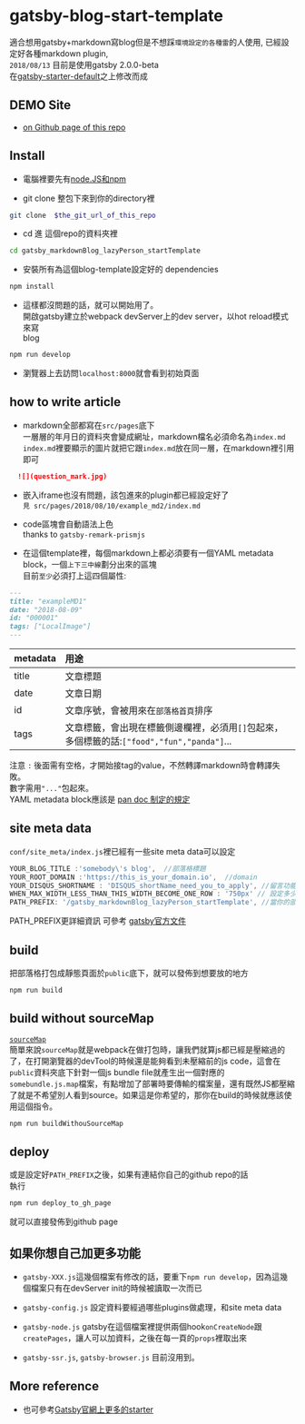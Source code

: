 # gatsby-blog-start-template
適合想用gatsby+markdown寫blog但是不想踩`環境設定的各種雷`的人使用,
已經設定好各種markdown plugin,  
`2018/08/13`  目前是使用gatsby 2.0.0-beta  
在[gatsby-starter-default](https://github.com/gatsbyjs/gatsby-starter-default)之上修改而成  



## DEMO Site
- [on Github page of this repo](https://akari0624.github.io/gatsby_markdownBlog_lazyPerson_startTemplate/)

## Install

- 電腦裡要先有[node.JS和npm](https://nodejs.org/en/download/)

- git clone 整包下來到你的directory裡  
```sh
git clone  $the_git_url_of_this_repo
```

- cd 進 這個repo的資料夾裡  
```sh
cd gatsby_markdownBlog_lazyPerson_startTemplate
```

- 安裝所有為這個blog-template設定好的 dependencies  
```sh
npm install
```

- 這樣都沒問題的話，就可以開始用了。  
開啟gatsby建立於webpack devServer上的dev server，以hot reload模式來寫  
blog
```sh
npm run develop
```  

- 瀏覽器上去訪問`localhost:8000`就會看到初始頁面

## how to write article 

- markdown全部都寫在`src/pages`底下  
一層層的年月日的資料夾會變成網址，markdown檔名必須命名為`index.md`  
`index.md`裡要顯示的圖片就把它跟`index.md`放在同一層，在markdown裡引用即可  
```markdown
  ![](question_mark.jpg)
```

- 嵌入iframe也沒有問題，該包進來的plugin都已經設定好了  
`見 src/pages/2018/08/10/example_md2/index.md`  

- code區塊會自動語法上色  
  thanks to `gatsby-remark-prismjs`

- 在這個template裡，每個markdown上都必須要有一個YAML metadata block，一個`上下三中線`劃分出來的區塊  
目前`至少`必須打上這四個屬性:  

```markdown
---
title: "exampleMD1"
date: "2018-08-09"
id: "000001"
tags: ["LocalImage"]
---
```
metadata      | 用途   
--------------|:------------
title         | 文章標題 
date          | 文章日期  
id            | 文章序號，會被用來在`部落格首頁`排序   
tags          | 文章標籤，會出現在標籤側邊欄裡，必須用`[]`包起來，多個標籤的話:`["food","fun","panda"]`...

注意 `:` 後面需有空格，才開始接tag的value，不然轉譯markdown時會轉譯失敗。  
數字需用` "..." `包起來。  
YAML metadata block應該是 [pan doc 制定的規定](https://pandoc.org/MANUAL.html#extension-yaml_metadata_block)  


## site meta data
`conf/site_meta/index.js`裡已經有一些site meta data可以設定  
  ```javaScript
  YOUR_BLOG_TITLE :'somebody\'s blog',  //部落格標題
  YOUR_ROOT_DOMAIN :'https://this_is_your_domain.io',  //domain
  YOUR_DISQUS_SHORTNAME : 'DISQUS_shortName_need_you_to_apply', //留言功能的Disqus shortname,要啟用的話要自己去Disqus申請
  WHEN_MAX_WIDTH_LESS_THAN_THIS_WIDTH_BECOME_ONE_ROW : '750px' // 設定多少寬度以下兩欄的排版會變一欄  
  PATH_PREFIX: '/gatsby_markdownBlog_lazyPerson_startTemplate', //當你的部署環境是有webapp name的時候在用的，demo網站是放在這個repo的github page上，所以目前是這個repo的名稱
```
PATH_PREFIX更詳細資訊 可參考 [gatsby官方文件](https://www.gatsbyjs.org/docs/how-gatsby-works-with-github-pages/)


## build
把部落格打包成靜態頁面於`public`底下，就可以發佈到想要放的地方  
```sh
npm run build
```

## build without sourceMap
[`sourceMap`](https://blog.teamtreehouse.com/introduction-source-maps)  
簡單來說`sourceMap`就是webpack在做打包時，讓我們就算js都已經是壓縮過的了，在打開瀏覽器的devTool的時候還是能夠看到未壓縮前的js code，這會在`public`資料夾底下針對一個js bundle file就產生出一個對應的 `somebundle.js.map`檔案，有點增加了部署時要傳輸的檔案量，還有既然JS都壓縮了就是不希望別人看到source。如果這是你希望的，那你在build的時候就應該使用這個指令。
```sh
npm run buildWithouSourceMap
```

## deploy
或是設定好`PATH_PREFIX`之後，如果有連結你自己的github repo的話  
執行  
```sh
npm run deploy_to_gh_page
```
就可以直接發佈到github page


## 如果你想自己加更多功能

- `gatsby-XXX.js`這幾個檔案有修改的話，要重下`npm run develop`，因為這幾個檔案只有在devServer init的時候被讀取一次而已

- `gatsby-config.js` 設定資料要經過哪些plugins做處理，和site meta data


- `gatsby-node.js`  gatsby在這個檔案裡提供兩個hook`onCreateNode`跟`createPages`，讓人可以加資料，之後在每一頁的`props`裡取出來

- `gatsby-ssr.js`, `gatsby-browser.js` 目前沒用到。

## More reference
- 也可參考[Gatsby官網上更多的starter](https://next.gatsbyjs.org/docs/gatsby-starters/)

